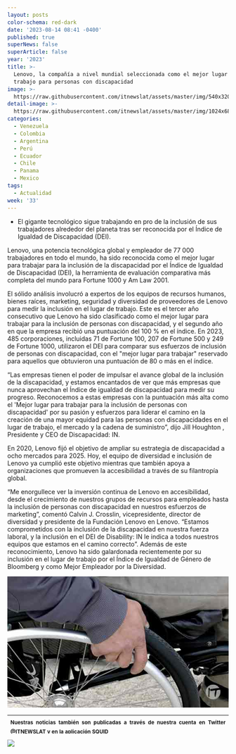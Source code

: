 ```yaml
---
layout: posts
color-schema: red-dark
date: '2023-08-14 08:41 -0400'
published: true
superNews: false
superArticle: false
year: '2023'
title: >-
  Lenovo, la compañía a nivel mundial seleccionada como el mejor lugar de
  trabajo para personas con discapacidad
image: >-
  https://raw.githubusercontent.com/itnewslat/assets/master/img/540x320/Discapacidad-p.jpg
detail-image: >-
  https://raw.githubusercontent.com/itnewslat/assets/master/img/1024x680/Discapacidad-g.jpg
categories:
  - Venezuela
  - Colombia
  - Argentina
  - Perú
  - Ecuador
  - Chile
  - Panama
  - Mexico
tags:
  - Actualidad
week: '33'
---
```

- El gigante tecnológico sigue trabajando en pro de la inclusión de sus trabajadores alrededor del planeta tras ser reconocida por el Índice de Igualdad de Discapacidad (DEI).

Lenovo, una potencia tecnológica global y empleador de 77 000 trabajadores en todo el mundo, ha sido reconocida como el mejor lugar para trabajar para la inclusión de la discapacidad por el Índice de Igualdad de Discapacidad (DEI), la herramienta de evaluación comparativa más completa del mundo para Fortune 1000 y Am Law 2001. 

El sólido análisis involucró a expertos de los equipos de recursos humanos, bienes raíces, marketing, seguridad y diversidad de proveedores de Lenovo para medir la inclusión en el lugar de trabajo. Este es el tercer año consecutivo que Lenovo ha sido clasificado como el mejor lugar para trabajar para la inclusión de personas con discapacidad, y el segundo año en que la empresa recibió una puntuación del 100 % en el índice. 
En 2023, 485 corporaciones, incluidas 71 de Fortune 100, 207 de Fortune 500 y 249 de Fortune 1000, utilizaron el DEI para comparar sus esfuerzos de inclusión de personas con discapacidad, con el "mejor lugar para trabajar" reservado para aquellos que obtuvieron una puntuación de 80 o más en el índice.  

“Las empresas tienen el poder de impulsar el avance global de la inclusión de la discapacidad, y estamos encantados de ver que más empresas que nunca aprovechan el Índice de igualdad de discapacidad para medir su progreso. Reconocemos a estas empresas con la puntuación más alta como el 'Mejor lugar para trabajar para la inclusión de personas con discapacidad' por su pasión y esfuerzos para liderar el camino en la creación de una mayor equidad para las personas con discapacidades en el lugar de trabajo, el mercado y la cadena de suministro”, dijo Jill Houghton , Presidente y CEO de Discapacidad: IN.

En 2020, Lenovo fijó el objetivo de ampliar su estrategia de discapacidad a ocho mercados para 2025. Hoy, el equipo de diversidad e inclusión de Lenovo ya cumplió este objetivo mientras que también apoya a organizaciones que promueven la accesibilidad a través de su filantropía global. 

“Me enorgullece ver la inversión continua de Lenovo en accesibilidad, desde el crecimiento de nuestros grupos de recursos para empleados hasta la inclusión de personas con discapacidad en nuestros esfuerzos de marketing”, comentó Calvin J. Crosslin, vicepresidente, director de diversidad y presidente de la Fundación Lenovo en Lenovo. “Estamos comprometidos con la inclusión de la discapacidad en nuestra fuerza laboral, y la inclusión en el DEI de Disability: IN le indica a todos nuestros equipos que estamos en el camino correcto”. 
Además de este reconocimiento, Lenovo ha sido galardonada recientemente por su inclusión en el lugar de trabajo por el Índice de Igualdad de Género de Bloomberg y como Mejor Empleador por la Diversidad.

![](https://raw.githubusercontent.com/itnewslat/assets/master/img/540x320/Discapacidad-p.jpg)

<table style="height: 42px;" width="569">
<tbody>
<tr>
<td style="text-align: justify;"><sub><strong>Nuestras noticias también son publicadas a través de nuestra cuenta en Twitter <a href="https://twitter.com/itnewslat?lang=es">@ITNEWSLAT</a> y en la aplicación <a href="https://squidapp.co/en/">SQUID</a></strong></sub></td>
</tr>
</tbody>
</table>

<img src="https://tracker.metricool.com/c3po.jpg?hash=56f88a41e39ab42c063cc51676587a04"/>